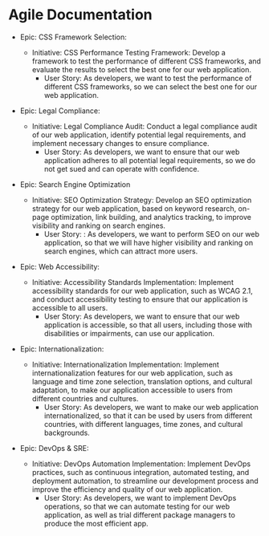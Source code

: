 # Agile Documentation   
* Epic: CSS Framework Selection: 
  * Initiative: CSS Performance Testing Framework: Develop a framework to test the performance of different CSS frameworks, and evaluate the results to select the best one for our web application.
    * User Story: As developers, we want to test the performance of different CSS frameworks, so we can select the best one for our web application.
    
* Epic: Legal Compliance: 
  * Initiative: Legal Compliance Audit: Conduct a legal compliance audit of our web application, identify potential legal requirements, and implement necessary changes to ensure compliance.
    * User Story: As developers, we want to ensure that our web application adheres to all potential legal requirements, so we do not get sued and can operate with confidence.

* Epic: Search Engine Optimization
  * Initiative: SEO Optimization Strategy: Develop an SEO optimization strategy for our web application, based on keyword research, on-page optimization, link building, and analytics tracking, to improve visibility and ranking on search engines.
    * User Story: : As developers, we want to perform SEO on our web application, so that we will have higher visibility and ranking on search engines, which can attract more users.

* Epic: Web Accessibility:
  * Initiative: Accessibility Standards Implementation: Implement accessibility standards for our web application, such as WCAG 2.1, and conduct accessibility testing to ensure that our application is accessible to all users.
    * User Story: As developers, we want to ensure that our web application is accessible, so that all users, including those with disabilities or impairments, can use our application.

* Epic: Internationalization: 
  * Initiative: Internationalization Implementation: Implement internationalization features for our web application, such as language and time zone selection, translation options, and cultural adaptation, to make our application accessible to users from different countries and cultures.
    * User Story: As developers, we want to make our web application internationalized, so that it can be used by users from different countries, with different languages, time zones, and cultural backgrounds.

* Epic: DevOps & SRE: 
  * Initiative: DevOps Automation Implementation: Implement DevOps practices, such as continuous integration, automated testing, and deployment automation, to streamline our development process and improve the efficiency and quality of our web application.
    * User Story: As developers, we want to implement DevOps operations, so that we can automate testing for our web application, as well as trial different package managers to produce the most efficient app.
